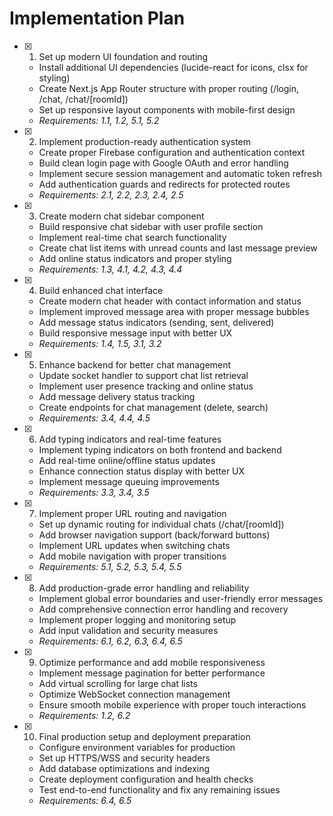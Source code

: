 # Implementation Plan

- [x] 1. Set up modern UI foundation and routing


  - Install additional UI dependencies (lucide-react for icons, clsx for styling)
  - Create Next.js App Router structure with proper routing (/login, /chat, /chat/[roomId])
  - Set up responsive layout components with mobile-first design
  - _Requirements: 1.1, 1.2, 5.1, 5.2_

- [x] 2. Implement production-ready authentication system


  - Create proper Firebase configuration and authentication context
  - Build clean login page with Google OAuth and error handling
  - Implement secure session management and automatic token refresh
  - Add authentication guards and redirects for protected routes
  - _Requirements: 2.1, 2.2, 2.3, 2.4, 2.5_

- [x] 3. Create modern chat sidebar component


  - Build responsive chat sidebar with user profile section
  - Implement real-time chat search functionality
  - Create chat list items with unread counts and last message preview
  - Add online status indicators and proper styling
  - _Requirements: 1.3, 4.1, 4.2, 4.3, 4.4_

- [x] 4. Build enhanced chat interface


  - Create modern chat header with contact information and status
  - Implement improved message area with proper message bubbles
  - Add message status indicators (sending, sent, delivered)
  - Build responsive message input with better UX
  - _Requirements: 1.4, 1.5, 3.1, 3.2_

- [x] 5. Enhance backend for better chat management


  - Update socket handler to support chat list retrieval
  - Implement user presence tracking and online status
  - Add message delivery status tracking
  - Create endpoints for chat management (delete, search)
  - _Requirements: 3.4, 4.4, 4.5_

- [x] 6. Add typing indicators and real-time features


  - Implement typing indicators on both frontend and backend
  - Add real-time online/offline status updates
  - Enhance connection status display with better UX
  - Implement message queuing improvements
  - _Requirements: 3.3, 3.4, 3.5_

- [x] 7. Implement proper URL routing and navigation


  - Set up dynamic routing for individual chats (/chat/[roomId])
  - Add browser navigation support (back/forward buttons)
  - Implement URL updates when switching chats
  - Add mobile navigation with proper transitions
  - _Requirements: 5.1, 5.2, 5.3, 5.4, 5.5_

- [x] 8. Add production-grade error handling and reliability


  - Implement global error boundaries and user-friendly error messages
  - Add comprehensive connection error handling and recovery
  - Implement proper logging and monitoring setup
  - Add input validation and security measures
  - _Requirements: 6.1, 6.2, 6.3, 6.4, 6.5_

- [x] 9. Optimize performance and add mobile responsiveness


  - Implement message pagination for better performance
  - Add virtual scrolling for large chat lists
  - Optimize WebSocket connection management
  - Ensure smooth mobile experience with proper touch interactions
  - _Requirements: 1.2, 6.2_

- [x] 10. Final production setup and deployment preparation



  - Configure environment variables for production
  - Set up HTTPS/WSS and security headers
  - Add database optimizations and indexing
  - Create deployment configuration and health checks
  - Test end-to-end functionality and fix any remaining issues
  - _Requirements: 6.4, 6.5_